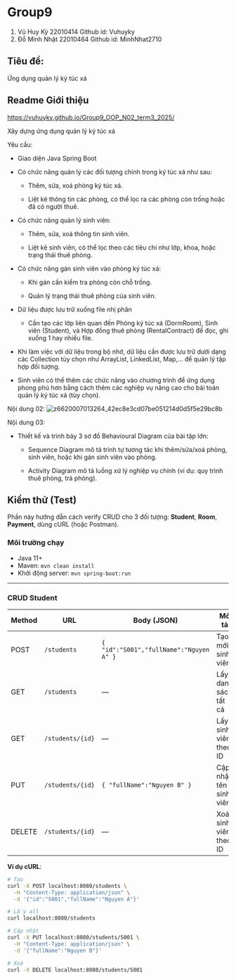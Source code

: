 # Group9
1. Vũ Huy Kỳ 22010414 Github id: Vuhuyky
2. Đỗ Minh Nhật 22010464 Github id: MinhNhat2710

## Tiêu đề:
Ứng dụng quản lý ký túc xá

## Readme Giới thiệu
https://vuhuyky.github.io/Group9_OOP_N02_term3_2025/

Xây dựng ứng dụng quản lý ký túc xá

Yêu cầu:

- Giao diện Java Spring Boot 

- Có chức năng quản lý các đối tượng chính trong ký túc xá như sau:

    + Thêm, sửa, xoá phòng ký túc xá.

    + Liệt kê thông tin các phòng, có thể lọc ra các phòng còn trống hoặc đã có người thuê.

- Có chức năng quản lý sinh viên:

    + Thêm, sửa, xoá thông tin sinh viên.

    + Liệt kê sinh viên, có thể lọc theo các tiêu chí như lớp, khoa, hoặc trạng thái thuê phòng.

- Có chức năng gán sinh viên vào phòng ký túc xá:

    + Khi gán cần kiểm tra phòng còn chỗ trống.

    + Quản lý trạng thái thuê phòng của sinh viên.

- Dữ liệu được lưu trữ xuống file nhị phân

    + Cần tạo các lớp liên quan đến Phòng ký túc xá (DormRoom), Sinh viên (Student), và Hợp đồng thuê phòng (RentalContract) để đọc, ghi xuống 1 hay nhiều file.

- Khi làm việc với dữ liệu trong bộ nhớ, dữ liệu cần được lưu trữ dưới dạng các Collection tùy chọn như ArrayList, LinkedList, Map,... để quản lý tập hợp đối tượng.

- Sinh viên có thể thêm các chức năng vào chương trình để ứng dụng phong phú hơn bằng cách thêm các nghiệp vụ nâng cao cho bài toán quản lý ký túc xá (tùy chọn).

Nội dung 02:
![z6620007013264_42ec8e3cd07be051214d0d5f5e29bc8b](https://github.com/user-attachments/assets/cdf2f69f-9bc9-4b3a-831d-cf48f73b864e)



Nội dung 03:

- Thiết kế và trình bày 3 sơ đồ Behavioural Diagram của bài tập lớn:

    + Sequence Diagram mô tả trình tự tương tác khi thêm/sửa/xoá phòng, sinh viên, hoặc khi gán sinh viên vào phòng.

    + Activity Diagram mô tả luồng xử lý nghiệp vụ chính (ví dụ: quy trình thuê phòng, trả phòng).


## Kiểm thử (Test)

Phần này hướng dẫn cách verify CRUD cho 3 đối tượng: **Student**, **Room**, **Payment**, dùng cURL (hoặc Postman).

### Môi trường chạy
- Java 11+  
- Maven: `mvn clean install`  
- Khởi động server: `mvn spring-boot:run`

---

### CRUD Student

| Method | URL                    | Body (JSON)                             | Mô tả                   |
| ------ | ---------------------- | --------------------------------------- | ----------------------- |
| POST   | `/students`            | `{ "id":"S001","fullName":"Nguyen A" }` | Tạo mới sinh viên       |
| GET    | `/students`            | —                                       | Lấy danh sách tất cả    |
| GET    | `/students/{id}`       | —                                       | Lấy sinh viên theo ID   |
| PUT    | `/students/{id}`       | `{ "fullName":"Nguyen B" }`             | Cập nhật tên sinh viên  |
| DELETE | `/students/{id}`       | —                                       | Xoá sinh viên theo ID   |

**Ví dụ cURL**:
```bash
# Tạo
curl -X POST localhost:8080/students \
  -H "Content-Type: application/json" \
  -d '{"id":"S001","fullName":"Nguyen A"}'

# Lấy all
curl localhost:8080/students

# Cập nhật
curl -X PUT localhost:8080/students/S001 \
  -H "Content-Type: application/json" \
  -d '{"fullName":"Nguyen B"}'

# Xoá
curl -X DELETE localhost:8080/students/S001
